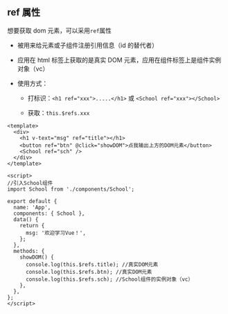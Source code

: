 ## ref 属性

想要获取 dom 元素，可以采用`ref`属性

- 被用来给元素或子组件注册引用信息（id 的替代者）

- 应用在 html 标签上获取的是真实 DOM 元素，应用在组件标签上是组件实例对象（vc）

- 使用方式：

  - 打标识：`<h1 ref="xxx">.....</h1>` 或 `<School ref="xxx"></School>`

  - 获取：`this.$refs.xxx`

```vue
<template>
  <div>
    <h1 v-text="msg" ref="title"></h1>
    <button ref="btn" @click="showDOM">点我输出上方的DOM元素</button>
    <School ref="sch" />
  </div>
</template>

<script>
//引入School组件
import School from './components/School';

export default {
  name: 'App',
  components: { School },
  data() {
    return {
      msg: '欢迎学习Vue！',
    };
  },
  methods: {
    showDOM() {
      console.log(this.$refs.title); //真实DOM元素
      console.log(this.$refs.btn); //真实DOM元素
      console.log(this.$refs.sch); //School组件的实例对象（vc）
    },
  },
};
</script>
```
